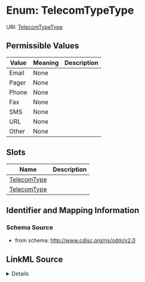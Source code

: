# Enum: TelecomTypeType



URI: [TelecomTypeType](TelecomTypeType)

## Permissible Values

| Value | Meaning | Description |
| --- | --- | --- |
| Email | None |  |
| Pager | None |  |
| Phone | None |  |
| Fax | None |  |
| SMS | None |  |
| URL | None |  |
| Other | None |  |




## Slots

| Name | Description |
| ---  | --- |
| [TelecomType](TelecomType.md) |  |
| [TelecomType](TelecomType.md) |  |






## Identifier and Mapping Information







### Schema Source


* from schema: http://www.cdisc.org/ns/odm/v2.0




## LinkML Source

<details>
```yaml
name: TelecomTypeType
from_schema: http://www.cdisc.org/ns/odm/v2.0
rank: 1000
permissible_values:
  Email:
    text: Email
    is_a: TelecomTypeType
  Pager:
    text: Pager
    is_a: TelecomTypeType
  Phone:
    text: Phone
    is_a: TelecomTypeType
  Fax:
    text: Fax
    is_a: TelecomTypeType
  SMS:
    text: SMS
    is_a: TelecomTypeType
  URL:
    text: URL
    is_a: TelecomTypeType
  Other:
    text: Other
    is_a: TelecomTypeType

```
</details>
